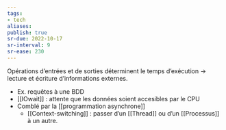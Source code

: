 ```yaml
---
tags:
- tech
aliases:
publish: true
sr-due: 2022-10-17
sr-interval: 9
sr-ease: 230
---
```


Opérations d’entrées et de sorties déterminent le temps d’exécution → lecture et écriture d’informations externes.

-   Ex. requêtes à une BDD
-   [[IOwait]] : attente que les données soient accesibles par le CPU
-  Comblé par la [[programmation asynchrone]]
	-   [[Context-switching]] : passer d’un [[Thread]] ou d’un [[Processus]] à un autre.
